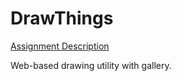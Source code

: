 # DrawThings

[Assignment Description](./assignment-description.md)

Web-based drawing utility with gallery.
